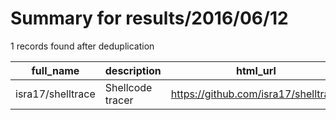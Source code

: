 
# Summary for results/2016/06/12
    
1 records found after deduplication

| full_name | description | html_url | matched_list | matched_count | pushed_at | size | stargazers_count | language | forks_count | vul_ids |
|-------------------|------------------|--------------------------------------|----------------|-----------------|---------------------------|--------|--------------------|------------|---------------|-----------|
| isra17/shelltrace | Shellcode tracer | https://github.com/isra17/shelltrace | ['shellcode'] | 1 | 2016-06-12 01:48:24+00:00 | 42 | 15 | C | 5 | [] |
